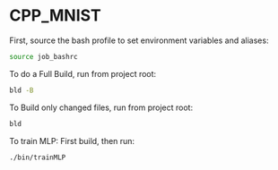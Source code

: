 # CPP_MNIST

First, source the bash profile to set environment variables and aliases:

```bash
source job_bashrc
```

To do a Full Build, run from project root:

```bash
bld -B
```

To Build only changed files, run from project root:

```bash
bld
```

To train MLP: First build, then run: 

```bash
./bin/trainMLP
```